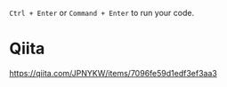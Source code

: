 `Ctrl + Enter` or `Command + Enter` to run your code.

# Qiita
https://qiita.com/JPNYKW/items/7096fe59d1edf3ef3aa3
